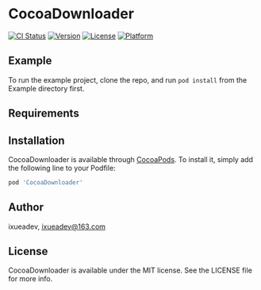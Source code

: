# CocoaDownloader

[![CI Status](https://img.shields.io/travis/ixueadev/CocoaDownloader.svg?style=flat)](https://travis-ci.org/ixueadev/CocoaDownloader)
[![Version](https://img.shields.io/cocoapods/v/CocoaDownloader.svg?style=flat)](https://cocoapods.org/pods/CocoaDownloader)
[![License](https://img.shields.io/cocoapods/l/CocoaDownloader.svg?style=flat)](https://cocoapods.org/pods/CocoaDownloader)
[![Platform](https://img.shields.io/cocoapods/p/CocoaDownloader.svg?style=flat)](https://cocoapods.org/pods/CocoaDownloader)

## Example

To run the example project, clone the repo, and run `pod install` from the Example directory first.

## Requirements

## Installation

CocoaDownloader is available through [CocoaPods](https://cocoapods.org). To install
it, simply add the following line to your Podfile:

```ruby
pod 'CocoaDownloader'
```

## Author

ixueadev, ixueadev@163.com

## License

CocoaDownloader is available under the MIT license. See the LICENSE file for more info.
